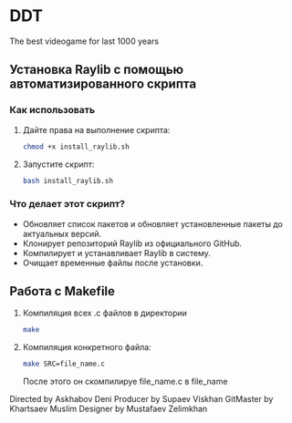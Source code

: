 # DDT
The best videogame for last 1000 years

## Установка Raylib с помощью автоматизированного скрипта


### Как использовать


1. Дайте права на выполнение скрипта:
    ```bash
    chmod +x install_raylib.sh
    ```

2. Запустите скрипт:
    ```bash
    bash install_raylib.sh
    ```

### Что делает этот скрипт?

- Обновляет список пакетов и обновляет установленные пакеты до актуальных версий.
- Клонирует репозиторий Raylib из официального GitHub.
- Компилирует и устанавливает Raylib в систему.
- Очищает временные файлы после установки.


## Работа с Makefile

1.  Компиляция всех .c файлов в директории
    ```bash
    make
    ```

2.  Компиляция конкретного файла:
    ```bash
    make SRC=file_name.c
    ```
    После этого он скомпилируе file_name.c в file_name
    

Directed by Askhabov Deni
Producer by Supaev Viskhan
GitMaster by Khartsaev Muslim 
Designer by Mustafaev Zelimkhan 
